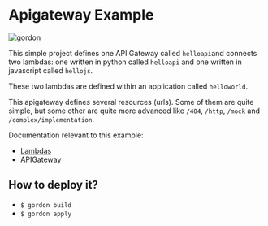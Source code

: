 Apigateway Example
===========================

![gordon](http://gordondoc.s3-website-eu-west-1.amazonaws.com/_static/examples/apigateway.svg)

This simple project defines one API Gateway called ``helloapi``and connects two
lambdas: one written in python called ``helloapi`` and one written in javascript
called ``hellojs``.

These two lambdas are defined within an application called ``helloworld``.

This apigateway defines several resources (urls). Some of them are quite simple, but some
other are quite more advanced like ``/404``, ``/http``, ``/mock`` and ``/complex/implementation``.

Documentation relevant to this example:
 * [Lambdas](http://gordondoc.s3-website-eu-west-1.amazonaws.com/lambdas.html)
 * [APIGateway](http://gordondoc.s3-website-eu-west-1.amazonaws.com/eventsources/apigateway.html)

How to deploy it?
------------------

* ``$ gordon build``
* ``$ gordon apply``
